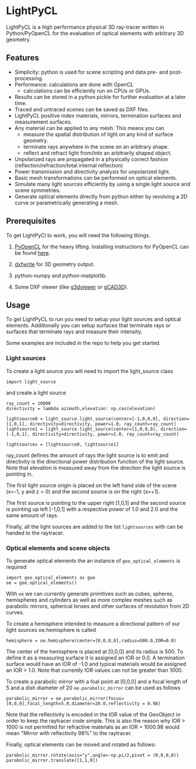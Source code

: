 LightPyCL
=========

LightPyCL is a high performance physical 3D ray-tracer written in Python/PyOpenCL for the evaluation of optical elements with arbitrary 3D geometry.

## Features

* Simplicity:  python is used for scene scripting and data pre- and post-processing.
* Performance: calculations are done with OpenCL 
	* calculations can be efficiently run on CPUs or GPUs.
* Results can be stored in a python pickle for further evaluation at a later time.
* Traced and untraced scenes can be saved as DXF files.
* LightPyCL positive index materials, mirrors, termination surfaces and measurement surfaces.
* Any material can be applied to any mesh. This means you can 
	* measure the spatial distribution of light on any kind of surface geometry.
	* terminate rays anywhere in the scene on an arbitrary shape.
	* reflect and refract light from/into an arbitrarily shaped object.
* Unpolarized rays are propagated in a physically correct fashion (reflection/refraction/total internal reflection)
* Power transmission and directivity analysis for unpolarized light.
* Basic mesh transformations can be performed on optical elements.
* Simulate many light sources efficiently by using a single light source and scene symmetries.
* Generate optical elements directly from python either by revolving a 2D curve or parametrically generating a mesh.

## Prerequisites

To get LightPyCl to work, you will need the following things.

1. [PyOpenCL](http://mathema.tician.de/software/pyopencl/) for the heavy lifting.
Installing instructions for PyOpenCL can be found [here](http://wiki.tiker.net/PyOpenCL/Installation/Linux).

2. [dxfwrite](https://pypi.python.org/pypi/dxfwrite/) for 3D geometry output.

3. python-numpy and python-matplotlib.

4. Some DXF viewer (like [g3dviewer](http://automagically.de/g3dviewer/) or [gCAD3D](http://www.gcad3d.org/)).


## Usage

To get LightPyCL to run you need to setup your light sources and optical elements. Additionally you can setup surfaces that terminate rays or surfaces that terminate rays and measure their intensity.

Some examples are included in the repo to help you get started.

### Light sources

To create a light source you will need to import the light_source class

`import light_source`

and create a light source

```
ray_count = 10000
directivity = lambda azimuth,elevation: np.cos(elevation)

lightsource0 = light_source.light_source(center=[-1,0,0,0], direction=[1,0,1], directivity=directivity, power=1.0, ray_count=ray_count)
lightsource1 = light_source.light_source(center=[1,0,0,0], direction=[-1,0,1], directivity=directivity, power=2.0, ray_count=ray_count)

lightsources = [lightsource0, lightsource1]
```

ray_count defines the amount of rays the light source is to emit and directivity is the directional power distribution function of the light source. Note that elevation is measured away from the direction the light source is pointing in.

The first light source origin is placed on the left hand side of the scene (x=-1, y and z = 0) and the second source is on the right (x=+1).

The first source is pointing to the upper right [1,0,1] and the second source is pointing up left [-1,0,1] with a respective power of 1.0 and 2.0 and the same amount of rays.

Finally, all the light sources are added to the list `lightsources` with can be handed to the raytracer.

### Optical elements and scene objects

To generate optical elements the an instance of `geo_optical_elements` is required

```
import geo_optical_elements as goe
oe = goe.optical_elements()
```

With `oe` we can currently generate primitives such as cubes, spheres, hemispheres and cylinders as well as more complex meshes such as parabolic mirrors, spherical lenses and other surfaces of revolution from 2D curves.

To create a hemisphere intended to measure a directional pattern of our light sources oe.hemisphere is called
 
`hemisphere = oe.hemisphere(center=[0,0,0,0],radius=500.0,IOR=0.0)`

The center of the hemisphere is placed at [0,0,0] and its radius is 500. To define it as a measuring surface it is assigned an IOR or 0.0. A termination surface would have an IOR of -1.0 and typical materials would be assigned an IOR > 1.0. Note that currently IOR values can not be greater than 1000.

To create a parabolic mirror with a foal point at [0,0,0] and a focal length of 5 and a dish diameter of 20 `oe.parabolic_mirror` can be used as follows

`parabolic_mirror = oe.parabolic_mirror(focus=[0,0,0],focal_length=5.0,diameter=20.0,reflectivity = 0.98)`

Note that the reflectivity is encoded in the IOR value of the GeoObject in order to keep the raytracer code simple. This is also the reason why IOR > 1000 is not permitted for refractive materials as an IOR = 1000.98 would mean "Mirror with reflectivity 98%" to the raytracer.

Finally, optical elements can be moved and rotated as follows:

```
parabolic_mirror.rotate(axis="y",angle=-np.pi/2,pivot = (0,0,0,0))
parabolic_mirror.translate([1,1,0])
```
